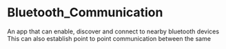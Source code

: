 # Bluetooth_Communication
An app that can enable, discover and connect to nearby bluetooth devices <br>
This can also establish point to point communication between the same
